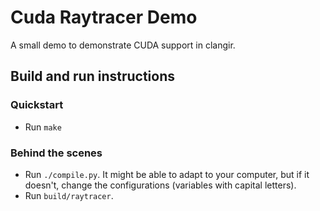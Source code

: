 # Cuda Raytracer Demo

A small demo to demonstrate CUDA support in clangir.

## Build and run instructions
### Quickstart
- Run `make`

### Behind the scenes
- Run `./compile.py`. It might be able to adapt to your computer, but if it doesn't, change the configurations (variables with capital letters).
- Run `build/raytracer`.
